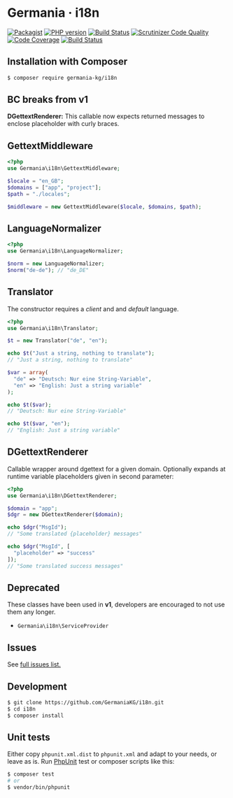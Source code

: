 # Germania · i18n


[![Packagist](https://img.shields.io/packagist/v/germania-kg/i18n.svg?style=flat)](https://packagist.org/packages/germania-kg/i18n)
[![PHP version](https://img.shields.io/packagist/php-v/germania-kg/i18n.svg)](https://packagist.org/packages/germania-kg/i18n)
[![Build Status](https://img.shields.io/travis/GermaniaKG/i18n.svg?label=Travis%20CI)](https://travis-ci.org/GermaniaKG/i18n)
[![Scrutinizer Code Quality](https://scrutinizer-ci.com/g/GermaniaKG/i18n/badges/quality-score.png?b=master)](https://scrutinizer-ci.com/g/GermaniaKG/i18n/?branch=master)
[![Code Coverage](https://scrutinizer-ci.com/g/GermaniaKG/i18n/badges/coverage.png?b=master)](https://scrutinizer-ci.com/g/GermaniaKG/i18n/?branch=master)
[![Build Status](https://scrutinizer-ci.com/g/GermaniaKG/i18n/badges/build.png?b=master)](https://scrutinizer-ci.com/g/GermaniaKG/i18n/build-status/master)


## Installation with Composer

```bash
$ composer require germania-kg/i18n
```



## BC breaks from v1

**DGettextRenderer:** This callable now expects returned messages to enclose placeholder with curly braces.



## GettextMiddleware

```php
<?php
use Germania\i18n\GettextMiddleware;

$locale = "en_GB";
$domains = ["app", "project"];
$path = "./locales";

$middleware = new GettextMiddleware($locale, $domains, $path);
```



## LanguageNormalizer

```php
<?php
use Germania\i18n\LanguageNormalizer;

$norm = new LanguageNormalizer;
$norm("de-de"); // "de_DE"
```



## Translator

The constructor requires a *client* and and *default* language.

```php
<?php
use Germania\i18n\Translator;

$t = new Translator("de", "en");

echo $t("Just a string, nothing to translate");
// "Just a string, nothing to translate"

$var = array(
  "de" => "Deutsch: Nur eine String-Variable",
  "en" => "English: Just a string variable"
);

echo $t($var);
// "Deutsch: Nur eine String-Variable"

echo $t($var, "en");
// "English: Just a string variable"
```



## DGettextRenderer

Callable wrapper around dgettext for a given domain. Optionally expands at runtime variable placeholders given in second parameter:

```php
<?php
use Germania\i18n\DGettextRenderer;

$domain = "app";
$dgr = new DGettextRenderer($domain);

echo $dgr("MsgId");
// "Some translated {placeholder} messages"

echo $dgr("MsgId", [
  "placeholder" => "success"
]);
// "Some translated success messages"
```





## Deprecated 

These classes have been used in **v1**, developers are encouraged to not use them any longer.

- `Germania\i18n\ServiceProvider`





## Issues

See [full issues list.][i0]

[i0]: https://github.com/GermaniaKG/i18n/issues


## Development

```bash
$ git clone https://github.com/GermaniaKG/i18n.git
$ cd i18n
$ composer install
```

## Unit tests

Either copy `phpunit.xml.dist` to `phpunit.xml` and adapt to your needs, or leave as is. Run [PhpUnit](https://phpunit.de/) test or composer scripts like this:

```bash
$ composer test
# or
$ vendor/bin/phpunit
```

